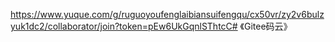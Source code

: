 https://www.yuque.com/g/ruguoyoufenglaibiansuifengqu/cx50vr/zy2v6bulzyuk1dc2/collaborator/join?token=pEw6UkGqnlSThtcC# 《Gitee码云》